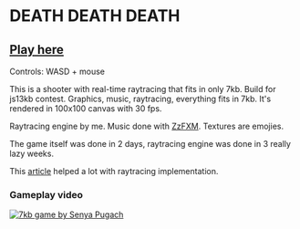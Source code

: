# DEATH DEATH DEATH
## [Play here](http://upisfr.ee/game/13k22/)
Controls: WASD + mouse

This is a shooter with real-time raytracing that fits in only 7kb.
Build for js13kb contest.
Graphics, music, raytracing, everything fits in 7kb.
It's rendered in 100x100 canvas with 30 fps.

Raytracing engine by me. Music done with [ZzFXM](https://github.com/keithclark/ZzFXM). Textures are emojies.

The game itself was done in 2 days, raytracing engine was done in 3 really lazy weeks.

This [article](https://www.gabrielgambetta.com/computer-graphics-from-scratch/00-introduction.html) helped a lot with raytracing implementation.

### Gameplay video
[![7kb game by Senya Pugach](https://i.ytimg.com/vi/FrYP45gaH_g/hqdefault.jpg)](https://youtu.be/FrYP45gaH_g "DEATH DEATH DEATH")
